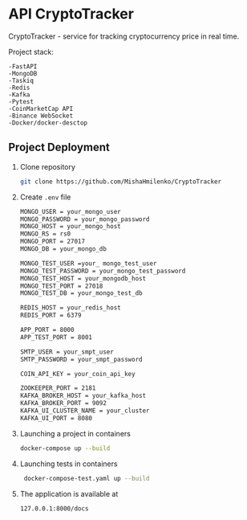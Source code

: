 # API CryptoTracker
CryptoTracker - service for tracking cryptocurrency price in real time.

Project stack:
```
-FastAPI
-MongoDB
-Taskiq
-Redis
-Kafka
-Pytest
-CoinMarketCap API
-Binance WebSocket
-Docker/docker-desctop
```
## Project Deployment

1. Clone repository

    ```bash
    git clone https://github.com/MishaHmilenko/CryptoTracker
    ```

2. Create `.env` file

    ```bash
    MONGO_USER = your_mongo_user
    MONGO_PASSWORD = your_mongo_password
    MONGO_HOST = your_mongo_host
    MONGO_RS = rs0
    MONGO_PORT = 27017
    MONGO_DB = your_mongo_db
    
    MONGO_TEST_USER =your_ mongo_test_user
    MONGO_TEST_PASSWORD = your_mongo_test_password
    MONGO_TEST_HOST = your_mongodb_host
    MONGO_TEST_PORT = 27018
    MONGO_TEST_DB = your_mongo_test_db
    
    REDIS_HOST = your_redis_host
    REDIS_PORT = 6379
    
    APP_PORT = 8000
    APP_TEST_PORT = 8001
    
    SMTP_USER = your_smpt_user
    SMTP_PASSWORD = your_smpt_password
    
    COIN_API_KEY = your_coin_api_key
    
    ZOOKEEPER_PORT = 2181
    KAFKA_BROKER_HOST = your_kafka_host
    KAFKA_BROKER_PORT = 9092
    KAFKA_UI_CLUSTER_NAME = your_cluster
    KAFKA_UI_PORT = 8080
    ```

3. Launching a project in containers

    ```bash
    docker-compose up --build
    ```

4. Launching tests in containers
   ```bash
    docker-compose-test.yaml up --build
    ```

5. The application is available at
   ```
   127.0.0.1:8000/docs
   ```
